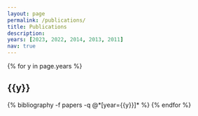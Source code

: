 ```yaml
---
layout: page
permalink: /publications/
title: Publications
description: 
years: [2023, 2022, 2014, 2013, 2011]
nav: true
---
```


<div class="publications">

{% for y in page.years %}
  <h2 class="year">{{y}}</h2>
  {% bibliography -f papers -q @*[year={{y}}]* %}
{% endfor %}

</div>
